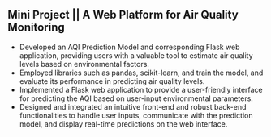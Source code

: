 ## Mini Project || A Web Platform for Air Quality Monitoring             

* Developed an AQI Prediction Model and corresponding Flask web application, providing users with a valuable tool to estimate air quality levels based on environmental factors.
* Employed libraries such as pandas, scikit-learn, and train the model, and evaluate its performance in predicting air quality levels.
* Implemented a Flask web application to provide a user-friendly interface for predicting the AQI based on user-input environmental parameters.
* Designed and integrated an intuitive front-end and robust back-end functionalities to handle user inputs, communicate with the prediction model, and display real-time predictions on the web interface.
